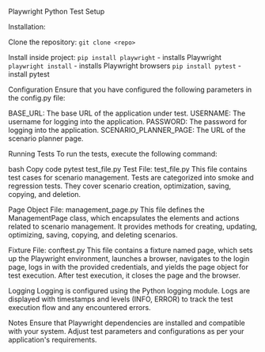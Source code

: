 Playwright Python Test Setup

Installation:

Clone the repository:
`git clone <repo>`

Install inside project:
`pip install playwright` - installs Playwright
`playwright install` - installs Playwright browsers
`pip install pytest` - install pytest

Configuration
Ensure that you have configured the following parameters in the config.py file:

BASE_URL: The base URL of the application under test.
USERNAME: The username for logging into the application.
PASSWORD: The password for logging into the application.
SCENARIO_PLANNER_PAGE: The URL of the scenario planner page.

Running Tests
To run the tests, execute the following command:

bash
Copy code
pytest test_file.py
Test File: test_file.py
This file contains test cases for scenario management. Tests are categorized into smoke and regression tests. They cover scenario creation, optimization, saving, copying, and deletion.

Page Object File: management_page.py
This file defines the ManagementPage class, which encapsulates the elements and actions related to scenario management. It provides methods for creating, updating, optimizing, saving, copying, and deleting scenarios.

Fixture File: conftest.py
This file contains a fixture named page, which sets up the Playwright environment, launches a browser, navigates to the login page, logs in with the provided credentials, and yields the page object for test execution. After test execution, it closes the page and the browser.

Logging
Logging is configured using the Python logging module. Logs are displayed with timestamps and levels (INFO, ERROR) to track the test execution flow and any encountered errors.

Notes
Ensure that Playwright dependencies are installed and compatible with your system.
Adjust test parameters and configurations as per your application's requirements.